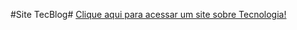 #Site TecBlog#
 <a href="https://vismartins.github.io/TecBlog/" target="_blank">Clique aqui para acessar um site sobre Tecnologia!</a><br>
